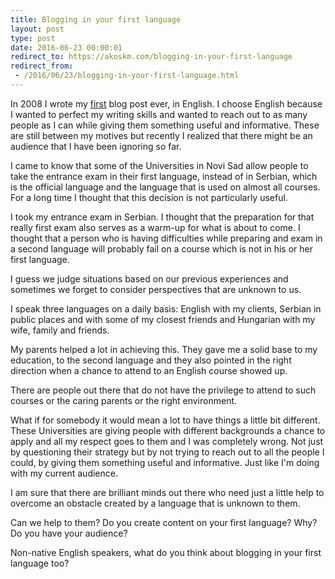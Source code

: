 ```yaml
---
title: Blogging in your first language
layout: post
type: post
date: 2016-06-23 00:00:01
redirect_to: https://akoskm.com/blogging-in-your-first-language
redirect_from:
 - /2016/06/23/blogging-in-your-first-language.html
---
```


In 2008 I wrote my [first](http://akoskm.blogspot.rs/2008/08/tha-realy-first-post.html) blog post ever, in English. I choose English because I wanted to perfect my writing skills and wanted to reach out to as many people as I can while giving them something useful and informative. These are still between my motives but recently I realized that there might be an audience that I have been ignoring so far.

I came to know that some of the Universities in Novi Sad allow people to take the entrance exam in their first language, instead of in Serbian, which is the official language and the language that is used on almost all courses. For a long time I thought that this decision is not particularly useful.

I took my entrance exam in Serbian. I thought that the preparation for that really first exam also serves as a warm-up for what is about to come. I thought that a person who is having difficulties while preparing and exam in a second language will probably fail on a course which is not in his or her first language.

I guess we judge situations based on our previous experiences and sometimes we forget to consider perspectives that are unknown to us.

I speak three languages on a daily basis: English with my clients, Serbian in public places and with some of my closest friends and Hungarian with my wife, family and friends.

My parents helped a lot in achieving this. They gave me a solid base to my education, to the second language and they also pointed in the right direction when a chance to attend to an English course showed up.

There are people out there that do not have the privilege to attend to such courses or the caring parents or the right environment.

What if for somebody it would mean a lot to have things a little bit different. These Universities are giving people with different backgrounds a chance to apply and all my respect goes to them and I was completely wrong. Not just by questioning their strategy but by not trying to reach out to all the people I could, by giving them something useful and informative. Just like I'm doing with my current audience.

I am sure that there are brilliant minds out there who need just a little help to overcome an obstacle created by a language that is unknown to them.

Can we help to them? Do you create content on your first language? Why? Do you have your audience?

Non-native English speakers, what do you think about blogging in your first language too?